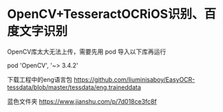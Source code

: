 # OpenCV+TesseractOCRiOS识别、百度文字识别

OpenCV库太大无法上传，需要先用 pod 导入以下库再运行 

pod 'OpenCV', '~> 3.4.2'

下载工程中的eng语言包 https://github.com/liuminisaboy/EasyOCR-tessdata/blob/master/tessdata/eng.traineddata

蓝色文件夹 https://www.jianshu.com/p/7d018ce3fc8f
